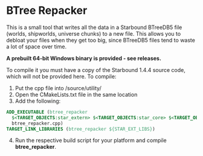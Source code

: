 # BTree Repacker

This is a small tool that writes all the data in a Starbound BTreeDB5 file (worlds, shipworlds, universe chunks) to a new file.
This allows you to debloat your files when they get too big, since BTreeDB5 files tend to waste a lot of space over time.

**A prebuilt 64-bit Windows binary is provided - see releases.**

To compile it you must have a copy of the Starbound 1.4.4 source code, which will not be provided here. To compile:
1. Put the cpp file into /source/utility/
2. Open the CMakeLists.txt file in the same location
3. Add the following:

```cmake
ADD_EXECUTABLE (btree_repacker
  $<TARGET_OBJECTS:star_extern> $<TARGET_OBJECTS:star_core> $<TARGET_OBJECTS:star_base>
  btree_repacker.cpp)
TARGET_LINK_LIBRARIES (btree_repacker ${STAR_EXT_LIBS})
```

4. Run the respective build script for your platform and compile **btree_repacker**.

